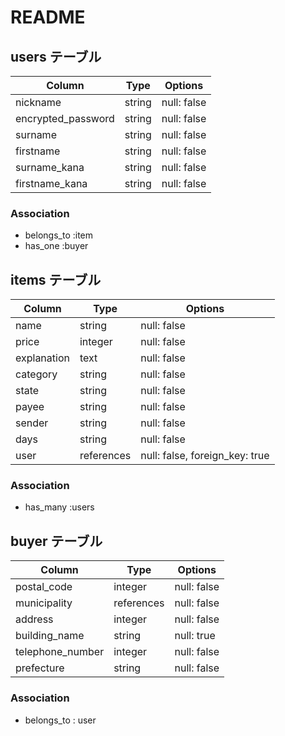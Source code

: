 # README
## users テーブル

| Column             | Type   | Options                       |
| ------------------ | ------ | ----------------------------- |
| nickname           | string | null: false |
| encrypted_password | string | null: false                   |
| surname            | string | null: false                   |
| firstname          | string | null: false                   |
| surname_kana       | string | null: false                   |
| firstname_kana     | string | null: false                   |


### Association
- belongs_to :item
- has_one :buyer

## items テーブル

| Column      | Type       | Options                        |
| ----------  | ---------- | ------------------------------ |
| name        | string     | null: false                    |
| price       | integer    | null: false                    |
| explanation | text       | null: false                    | 
| category    | string     | null: false                    |
| state       | string     | null: false                    |
| payee       | string     | null: false                    |
| sender      | string     | null: false                    |
| days        | string     | null: false                    |
| user        | references | null: false, foreign_key: true |

### Association

- has_many :users


## buyer テーブル

| Column           | Type       | Options                     |
| ---------------- | ---------- | --------------------------- |
| postal_code      | integer    | null: false                 |
| municipality     | references | null: false                 |
| address          | integer    | null: false                 |
| building_name    | string     | null: true                  |
| telephone_number | integer    | null: false                 |
| prefecture       | string     | null: false                 |

### Association

- belongs_to : user